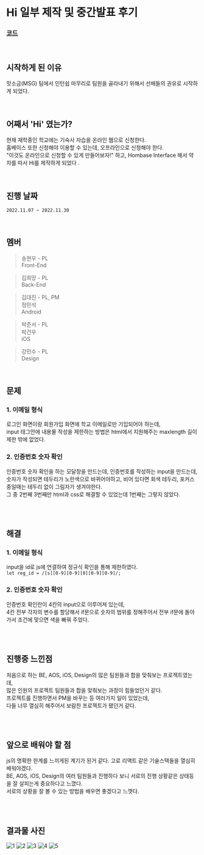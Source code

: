 # Hi 일부 제작 및 중간발표 후기 <br>

### <a href="https://github.com/GSM-MSG/Hi-FrontEnd">코드</a>
<br>

## 시작하게 된 이유
 맛소금(MSG) 팀에서 인턴쉽 마무리로 팀원을 골라내기 위해서 선배들의 권유로 시작하게 되었다. <br>
 
<br>

## 어째서 'Hi' 였는가?
 현재 재학중인 학교에는 기숙사 자습을 온라인 웹으로 신청한다. <br>
 홈베이스 또한 신청해야 이용할 수 있는데, 오프라인으로 신청해야 한다. <br>
 "이것도 온라인으로 신청할 수 있게 만들어보자!" 하고, Hombase Interface 해서 약자를 따서 Hi를 제작하게 되었다 . <br>
 
<br>
 
## 진행 날짜
 `2022.11.07 ~ 2022.11.30`
 
<br>

## 멤버
 > 송현우 - PL <br>
 > Front-End <br>

 > 김희망 - PL <br>
 > Back-End <br>
 
 > 김대진 - PL, PM <br>
 > 정민석 <br>
 > Android <br>
 
 > 박준서 - PL <br>
 > 박건우 <br>
 > iOS <br>
 
 > 강민수 - PL <br>
 > Design <br>

<br>

## 문제 <br>

### 1. 이메일 형식
 로그인 화면이랑 회원가입 화면에 학교 이메일로만 기입되어야 하는데, <br>
 input 태그안에 내용물 작성을 제한하는 방법은 html에서 지원해주는 maxlength 길이 제한 밖에 없었다. <br>
 
### 2. 인증번호 숫자 확인
 인증번호 숫자 확인을 하는 모달창을 만드는데, 인증번호를 작성하는 input을 만드는데, <br>
 숫자가 작성되면 테두리가 노란색으로 바뀌어야하고, 비어 있다면 회색 테두리, 포커스 중일때는 테두리 없이 그림자가 생겨야한다. <br>
 그 중 2번째 3번째만 html과 css로 해결할 수 있었는데 1번째는 그렇지 않았다. <br>
 
<br><br>
 
## 해결 <br>

### 1. 이메일 형식
 input을 id로 js에 연결하여 정규식 확인을 통해 제한하였다. <br>
 ``` let reg_id = /[s][0-9][0-9][0][0-9][0-9]/; ``` <br>
 
### 2. 인증번호 숫자 확인
 인증번호 확인란이 4칸의 input으로 이루어져 있는데, <br>
 4칸 전부 각자의 변수를 할당해서 if문으로 숫자의 범위를 정해주어서 전부 if문에 돌아가서 조건에 맞으면 색을 빠꿔 주었다. <br>
 
<br><br> 

## 진행중 느낀점
 처음으로 하는 BE, AOS, iOS, Design의 많은 팀원들과 합을 맞춰보는 프로젝트였는데, <br>
 많은 인원의 프로젝트 팀원들과 합을 맞춰보는 과정이 힘들었던거 같다. <br>
 프로젝트를 진행하면서 PM을 바꾸는 등 여러가지 일이 있었는데, <br>
 다들 너무 열심히 해주어서 보람찬 프로젝트가 됐던거 같다. <br>
 
<br><br>
 
## 앞으로 배워야 할 점
 js의 명확한 한계를 느끼게된 계기가 된거 같다. 고로 리액트 같은 기술스택들을 열심히 배워야겠다. <br>
 BE, AOS, iOS, Design의 여러 팀원들과 진행하다 보니 서로의 진행 상황같은 상태등을 잘 살피는게 중요하다고 느꼈다. <br>
 서로의 상황을 잘 볼 수 있는 방법을 배우면 좋겠다고 느꼇다. <br>
 
 <br><br>
 
 ## 결과물 사진
 
![1](https://user-images.githubusercontent.com/101445027/207029228-a787bda0-c169-480d-82b9-0b489cbba0ec.PNG)
![2](https://user-images.githubusercontent.com/101445027/207029233-e634bf1c-7356-4c05-9a31-8549cd6b41ea.PNG)
![3](https://user-images.githubusercontent.com/101445027/207029241-2113df64-23d3-476e-afb3-ee7c0a07675f.PNG)
![4](https://user-images.githubusercontent.com/101445027/207029372-7fda00d4-2bfc-47e8-94a9-fa5edca2b261.PNG)
![5](https://user-images.githubusercontent.com/101445027/207029397-ddfd48a8-9287-4685-a8fc-f3246fc22495.PNG)
